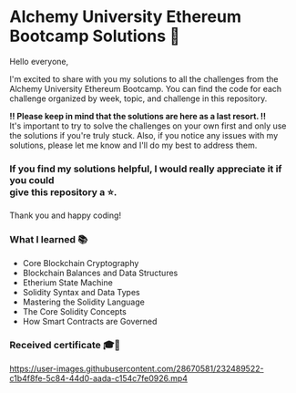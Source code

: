 # Alchemy University Ethereum Bootcamp Solutions 🚀

Hello everyone,

I'm excited to share with you my solutions to all the challenges from the Alchemy University Ethereum Bootcamp.
You can find the code for each challenge organized by week, topic, and challenge in this repository.

**‼ Please keep in mind that the solutions are here as a last resort. ‼️** <br />
It's important to try to solve the challenges on your own first and only use the solutions if you're truly stuck.
Also, if you notice any issues with my solutions, please let me know and I'll do my best to address them.

### If you find my solutions helpful, I would really appreciate it if you could <br />give this repository a ⭐️.

Thank you and happy coding!

### What I learned 📚

- Core Blockchain Cryptography
- Blockchain Balances and Data Structures
- Etherium State Machine
- Solidity Syntax and Data Types
- Mastering the Solidity Language
- The Core Solidity Concepts
- How Smart Contracts are Governed

### Received certificate 🎓🎉
https://user-images.githubusercontent.com/28670581/232489522-c1b4f8fe-5c84-44d0-aada-c154c7fe0926.mp4
